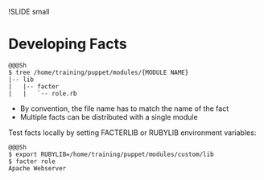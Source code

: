 !SLIDE small
# Developing Facts

    @@@Sh
    $ tree /home/training/puppet/modules/{MODULE NAME}
    |-- lib
    |   |-- facter
    |   |   `-- role.rb

* By convention, the file name has to match the name of the fact
* Multiple facts can be distributed with a single module


Test facts locally by setting FACTERLIB or RUBYLIB environment variables:

    @@@Sh
    $ export RUBYLIB=/home/training/puppet/modules/custom/lib
    $ facter role
    Apache Webserver
